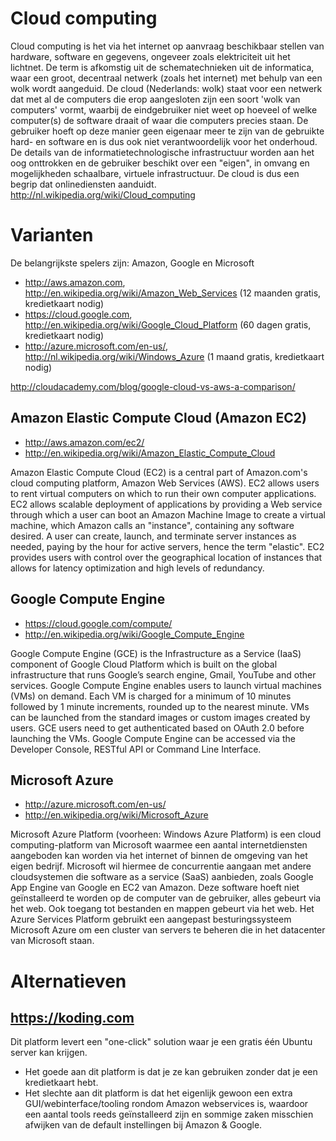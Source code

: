 # Cloud computing

Cloud computing is het via het internet op aanvraag beschikbaar stellen van hardware, software en gegevens, ongeveer zoals elektriciteit uit het lichtnet. 
De term is afkomstig uit de schematechnieken uit de informatica, waar een groot, decentraal netwerk (zoals het internet) met behulp van een wolk wordt aangeduid.
De cloud (Nederlands: wolk) staat voor een netwerk dat met al de computers die erop aangesloten zijn een soort 'wolk van computers' vormt, waarbij de eindgebruiker niet weet op hoeveel of welke computer(s) de software draait of waar die computers precies staan. 
De gebruiker hoeft op deze manier geen eigenaar meer te zijn van de gebruikte hard- en software en is dus ook niet verantwoordelijk voor het onderhoud. 
De details van de informatietechnologische infrastructuur worden aan het oog onttrokken en de gebruiker beschikt over een "eigen", in omvang en mogelijkheden schaalbare, virtuele infrastructuur. 
De cloud is dus een begrip dat onlinediensten aanduidt.
http://nl.wikipedia.org/wiki/Cloud_computing

# Varianten

De belangrijkste spelers zijn: Amazon, Google en Microsoft
 * http://aws.amazon.com, http://en.wikipedia.org/wiki/Amazon_Web_Services (12 maanden gratis, kredietkaart nodig)
 * https://cloud.google.com, http://en.wikipedia.org/wiki/Google_Cloud_Platform (60 dagen gratis, kredietkaart nodig)
 * http://azure.microsoft.com/en-us/, http://nl.wikipedia.org/wiki/Windows_Azure (1 maand gratis, kredietkaart nodig)

http://cloudacademy.com/blog/google-cloud-vs-aws-a-comparison/

## Amazon Elastic Compute Cloud (Amazon EC2)
 * http://aws.amazon.com/ec2/
 * http://en.wikipedia.org/wiki/Amazon_Elastic_Compute_Cloud

Amazon Elastic Compute Cloud (EC2) is a central part of Amazon.com's cloud computing platform, Amazon Web Services (AWS). 
EC2 allows users to rent virtual computers on which to run their own computer applications. 
EC2 allows scalable deployment of applications by providing a Web service through which a user can boot an Amazon Machine Image to create a virtual machine, which Amazon calls an "instance", containing any software desired. 
A user can create, launch, and terminate server instances as needed, paying by the hour for active servers, hence the term "elastic". 
EC2 provides users with control over the geographical location of instances that allows for latency optimization and high levels of redundancy.

## Google Compute Engine
 * https://cloud.google.com/compute/
 * http://en.wikipedia.org/wiki/Google_Compute_Engine
 
Google Compute Engine (GCE) is the Infrastructure as a Service (IaaS) component of Google Cloud Platform which is built on the global infrastructure that runs Google’s search engine, Gmail, YouTube and other services. 
Google Compute Engine enables users to launch virtual machines (VMs) on demand. 
Each VM is charged for a minimum of 10 minutes followed by 1 minute increments, rounded up to the nearest minute. 
VMs can be launched from the standard images or custom images created by users. 
GCE users need to get authenticated based on OAuth 2.0 before launching the VMs. 
Google Compute Engine can be accessed via the Developer Console, RESTful API or Command Line Interface.

## Microsoft Azure
 * http://azure.microsoft.com/en-us/
 * http://en.wikipedia.org/wiki/Microsoft_Azure

Microsoft Azure Platform (voorheen: Windows Azure Platform) is een cloud computing-platform van Microsoft waarmee een aantal internetdiensten aangeboden kan worden via het internet of binnen de omgeving van het eigen bedrijf. 
Microsoft wil hiermee de concurrentie aangaan met andere cloudsystemen die software as a service (SaaS) aanbieden, zoals Google App Engine van Google en EC2 van Amazon. 
Deze software hoeft niet geïnstalleerd te worden op de computer van de gebruiker, alles gebeurt via het web. Ook toegang tot bestanden en mappen gebeurt via het web. 
Het Azure Services Platform gebruikt een aangepast besturingssysteem Microsoft Azure om een cluster van servers te beheren die in het datacenter van Microsoft staan.

# Alternatieven
## https://koding.com
Dit platform levert een "one-click" solution waar je een gratis één Ubuntu server kan krijgen.
 * Het goede aan dit platform is dat je ze kan gebruiken zonder dat je een kredietkaart hebt.
 * Het slechte aan dit platform is dat het eigenlijk gewoon een extra GUI/webinterface/tooling rondom Amazon webservices is, waardoor een aantal tools reeds geïnstalleerd zijn en sommige zaken misschien afwijken van de default instellingen bij Amazon & Google.